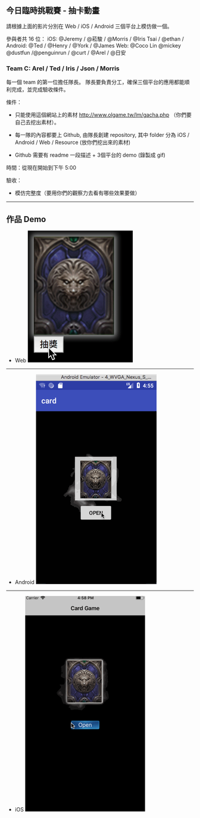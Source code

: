 ## 今日臨時挑戰賽 - 抽卡動畫

請根據上面的影片分別在 Web / iOS / Android 三個平台上模仿做一個。

參與者共 16 位：
iOS: @Jeremy / @菘駿 / @Morris / @Iris Tsai / @ethan / 
Android: @Ted / @Henry / @York / @James
Web: @Coco Lin @mickey @dustfun /@penguinrun /  @curt /  @Arel /  @日安

### Team C: Arel / Ted / Iris / Json / Morris


每一個 team 的第一位擔任隊長。
隊長要負責分工，確保三個平台的應用都能順利完成，並完成驗收條件。

條件：
- 只能使用這個網站上的素材 http://www.olgame.tw/lm/gacha.php （你們要自己去挖出素材）。

- 每一隊的內容都要上 Github, 由隊長創建 repository, 其中 folder 分為 iOS / Android / Web / Resource (放你們挖出來的素材)

- Github 需要有 readme 一段描述 + 3個平台的 demo (錄製成 gif)

時間：從現在開始到下午 5:00

驗收：
- 模仿完整度（要用你們的觀察力去看有哪些效果要做）

---
## 作品 Demo

- Web
![Alt text](card.gif)
---

- Android
![Alt text](android.gif)
---

- iOS
![Alt text](iOSDemo.gif)
